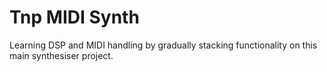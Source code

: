 # Tnp MIDI Synth

Learning DSP and MIDI handling by gradually stacking functionality on this main synthesiser project. 
